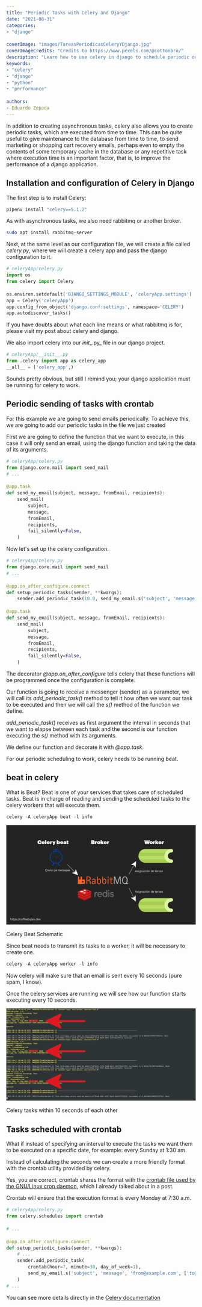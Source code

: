```yaml
---
title: "Periodic Tasks with Celery and Django"
date: "2021-08-31"
categories:
- "django"

coverImage: "images/TareasPeriodicasCeleryYDjango.jpg"
coverImageCredits: "Credits to https://www.pexels.com/@cottonbro/"
description: "Learn how to use celery in django to schedule periodic or maintenance tasks to run every so often or on a given date."
keywords:
- "celery"
- "django"
- "python"
- "performance" 

authors:
- Eduardo Zepeda
---
```


In addition to creating asynchronous tasks, celery also allows you to create periodic tasks, which are executed from time to time. This can be quite useful to give maintenance to the database from time to time, to send marketing or shopping cart recovery emails, perhaps even to empty the contents of some temporary cache in the database or any repetitive task where execution time is an important factor, that is, to improve the performance of a django application.

## Installation and configuration of Celery in Django

The first step is to install Celery:

```bash
pipenv install "celery==5.1.2"
```

As with asynchronous tasks, we also need rabbitmq or another broker.

```bash
sudo apt install rabbitmq-server
```

Next, at the same level as our configuration file, we will create a file called _celery.py_, where we will create a celery app and pass the django configuration to it.

```python
# celeryApp/celery.py
import os
from celery import Celery

os.environ.setdefault('DJANGO_SETTINGS_MODULE', 'celeryApp.settings')
app = Celery('celeryApp')
app.config_from_object('django.conf:settings', namespace='CELERY')
app.autodiscover_tasks()
```

If you have doubts about what each line means or what rabbitmq is for, please visit my post about celery and django.

We also import celery into our _init__.py_ file in our django project.

```python
# celeryApp/__init__.py
from .celery import app as celery_app
__all__ = ('celery_app',)
```

Sounds pretty obvious, but still I remind you; your django application must be running for celery to work.

## Periodic sending of tasks with crontab

For this example we are going to send emails periodically. To achieve this, we are going to add our periodic tasks in the file we just created

First we are going to define the function that we want to execute, in this case it will only send an email, using the django function and taking the data of its arguments.

```python
# celeryApp/celery.py
from django.core.mail import send_mail
# ...

@app.task
def send_my_email(subject, message, fromEmail, recipients):
    send_mail(
        subject,
        message,
        fromEmail,
        recipients,
        fail_silently=False,
    )
```

Now let's set up the celery configuration.

```python
# celeryApp/celery.py
from django.core.mail import send_mail
# ...

@app.on_after_configure.connect
def setup_periodic_tasks(sender, **kwargs):
    sender.add_periodic_task(10.0, send_my_email.s('subject', 'message', 'from@example.com', ['to@example.com']), name='Envia email cada 10 segundos')

@app.task
def send_my_email(subject, message, fromEmail, recipients):
    send_mail(
        subject,
        message,
        fromEmail,
        recipients,
        fail_silently=False,
    )
```

The decorator _@app.on_after_configure_ tells celery that these functions will be programmed once the configuration is complete.

Our function is going to receive a messenger (sender) as a parameter, we will call its _add_periodic_task()_ method to tell it how often we want our task to be executed and then we will call the _s()_ method of the function we define.

_add_periodic_task_() receives as first argument the interval in seconds that we want to elapse between each task and the second is our function executing the _s()_ method with its arguments.

We define our function and decorate it with _@app.task_.

For our periodic scheduling to work, celery needs to be running beat.

## beat in celery

What is Beat? Beat is one of your services that takes care of scheduled tasks. Beat is in charge of reading and sending the scheduled tasks to the celery workers that will execute them.

```python
celery -A celeryApp beat -l info
```

![Simplified diagram of celery beat operation](images/CeleryBeatRabbitMQEsquema.png)

Celery Beat Schematic

Since beat needs to transmit its tasks to a worker, it will be necessary to create one.

```python
celery -A celeryApp worker -l info
```

Now celery will make sure that an email is sent every 10 seconds (pure spam, I know).

Once the celery services are running we will see how our function starts executing every 10 seconds.

![Periodic tasks running on console](images/EjecucionDeTareasPeriodicasCeleryBeat.png)

Celery tasks within 10 seconds of each other

## Tasks scheduled with crontab

What if instead of specifying an interval to execute the tasks we want them to be executed on a specific date, for example: every Sunday at 1:30 am.

Instead of calculating the seconds we can create a more friendly format with the crontab utility provided by celery.

Yes, you are correct, crontab shares the format with the [crontab file used by the GNU/Linux cron daemon](/en/cron-and-crontab-schedules-recurring-tasks/), which I already talked about in a post.

Crontab will ensure that the execution format is every Monday at 7:30 a.m.

```python
# celeryApp/celery.py
from celery.schedules import crontab

# ...

@app.on_after_configure.connect
def setup_periodic_tasks(sender, **kwargs):
    # ...
    sender.add_periodic_task(
        crontab(hour=7, minute=30, day_of_week=1),
        send_my_email.s('subject', 'message', 'from@example.com', ['to@example.com']),
    )
# ...
```

You can see more details directly in the [Celery documentation](https://docs.celeryproject.org/en/stable/userguide/periodic-tasks.html)